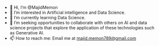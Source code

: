 - 👋 Hi, I’m @MajidMemon
- 👀 I’m interested in Artificial intelligence and Data Science.
- 🌱 I’m currently learning Data Science.
- 💞️ I’m seeking opportunities to collaborate with others on AI and data science projects that explore the application of these technologies such as Generative AI.
- 📫 How to reach me: Email me at majid.memon789@gmail.com

<!---
MajidMemon/MajidMemon is a ✨ special ✨ repository because its `README.md` (this file) appears on your GitHub profile.
You can click the Preview link to take a look at your changes.
--->
